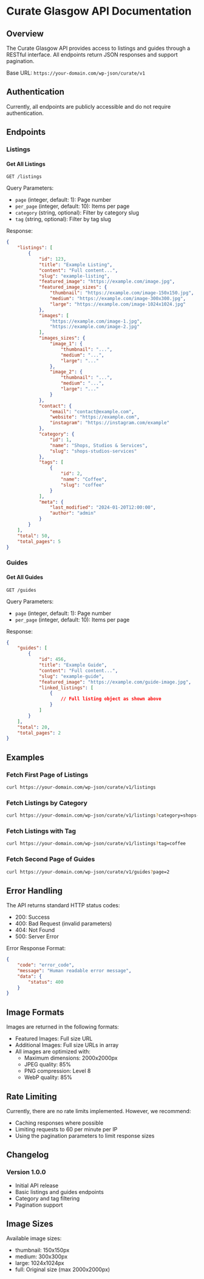 # Curate Glasgow API Documentation

## Overview
The Curate Glasgow API provides access to listings and guides through a RESTful interface. All endpoints return JSON responses and support pagination.

Base URL: `https://your-domain.com/wp-json/curate/v1`

## Authentication
Currently, all endpoints are publicly accessible and do not require authentication.

## Endpoints

### Listings

#### Get All Listings
```
GET /listings
```

Query Parameters:
- `page` (integer, default: 1): Page number
- `per_page` (integer, default: 10): Items per page
- `category` (string, optional): Filter by category slug
- `tag` (string, optional): Filter by tag slug

Response:
```json
{
    "listings": [
        {
            "id": 123,
            "title": "Example Listing",
            "content": "Full content...",
            "slug": "example-listing",
            "featured_image": "https://example.com/image.jpg",
            "featured_image_sizes": {
                "thumbnail": "https://example.com/image-150x150.jpg",
                "medium": "https://example.com/image-300x300.jpg",
                "large": "https://example.com/image-1024x1024.jpg"
            },
            "images": [
                "https://example.com/image-1.jpg",
                "https://example.com/image-2.jpg"
            ],
            "images_sizes": {
                "image_1": {
                    "thumbnail": "...",
                    "medium": "...",
                    "large": "..."
                },
                "image_2": {
                    "thumbnail": "...",
                    "medium": "...",
                    "large": "..."
                }
            },
            "contact": {
                "email": "contact@example.com",
                "website": "https://example.com",
                "instagram": "https://instagram.com/example"
            },
            "category": {
                "id": 1,
                "name": "Shops, Studios & Services",
                "slug": "shops-studios-services"
            },
            "tags": [
                {
                    "id": 2,
                    "name": "Coffee",
                    "slug": "coffee"
                }
            ],
            "meta": {
                "last_modified": "2024-01-20T12:00:00",
                "author": "admin"
            }
        }
    ],
    "total": 50,
    "total_pages": 5
}
```

### Guides

#### Get All Guides
```
GET /guides
```

Query Parameters:
- `page` (integer, default: 1): Page number
- `per_page` (integer, default: 10): Items per page

Response:
```json
{
    "guides": [
        {
            "id": 456,
            "title": "Example Guide",
            "content": "Full content...",
            "slug": "example-guide",
            "featured_image": "https://example.com/guide-image.jpg",
            "linked_listings": [
                {
                    // Full listing object as shown above
                }
            ]
        }
    ],
    "total": 20,
    "total_pages": 2
}
```

## Examples

### Fetch First Page of Listings
```bash
curl https://your-domain.com/wp-json/curate/v1/listings
```

### Fetch Listings by Category
```bash
curl https://your-domain.com/wp-json/curate/v1/listings?category=shops-studios-services
```

### Fetch Listings with Tag
```bash
curl https://your-domain.com/wp-json/curate/v1/listings?tag=coffee
```

### Fetch Second Page of Guides
```bash
curl https://your-domain.com/wp-json/curate/v1/guides?page=2
```

## Error Handling

The API returns standard HTTP status codes:

- 200: Success
- 400: Bad Request (invalid parameters)
- 404: Not Found
- 500: Server Error

Error Response Format:
```json
{
    "code": "error_code",
    "message": "Human readable error message",
    "data": {
        "status": 400
    }
}
```

## Image Formats

Images are returned in the following formats:
- Featured Images: Full size URL
- Additional Images: Full size URLs in array
- All images are optimized with:
  - Maximum dimensions: 2000x2000px
  - JPEG quality: 85%
  - PNG compression: Level 8
  - WebP quality: 85%

## Rate Limiting

Currently, there are no rate limits implemented. However, we recommend:
- Caching responses where possible
- Limiting requests to 60 per minute per IP
- Using the pagination parameters to limit response sizes

## Changelog

### Version 1.0.0
- Initial API release
- Basic listings and guides endpoints
- Category and tag filtering
- Pagination support 

## Image Sizes
Available image sizes:
- thumbnail: 150x150px
- medium: 300x300px
- large: 1024x1024px
- full: Original size (max 2000x2000px)
